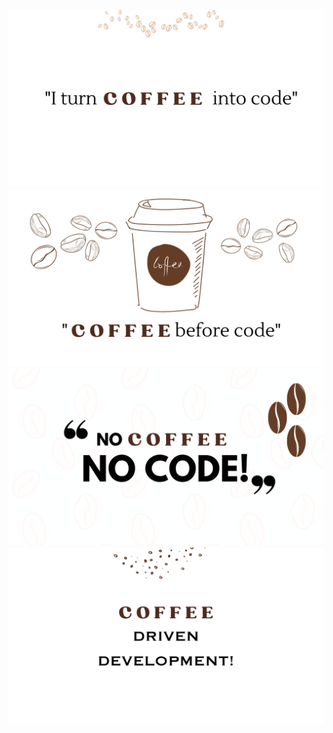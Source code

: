 ![I turn Coffee into Code](/Resources/Images/1.png)
![Coffee before Code](/Resources/Images/2.png)
![No Coffee No Code](/Resources/Images/3.png)
![Coffee Driven Development](/Resources/Images/4.png)
